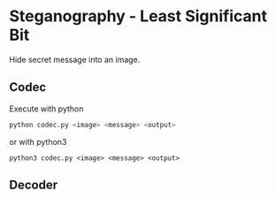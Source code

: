 # Steganography - Least Significant Bit

Hide secret message into an image.

## Codec

Execute with python
```bash
python codec.py <image> <message> <output>
```
or with python3
```
python3 codec.py <image> <message> <output>
```

## Decoder